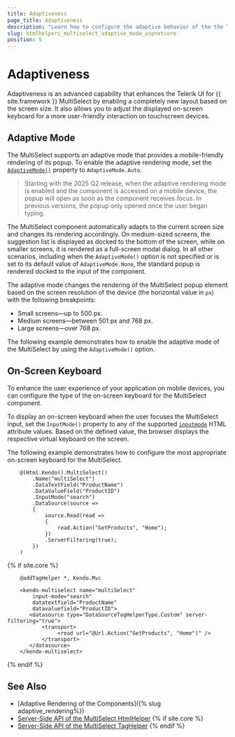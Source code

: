 ```yaml
---
title: Adaptiveness
page_title: Adaptiveness
description: "Learn how to configure the adaptive behavior of the the Telerik UI MultiSelect component for {{ site.framework }}."
slug: htmlhelpers_multiselect_adaptive_mode_aspnetcore
position: 5
---
```


# Adaptiveness

Adaptiveness is an advanced capability that enhances the Telerik UI for {{ site.framework }} MultiSelect by enabling a completely new layout based on the screen size. It also allows you to adjust the displayed on-screen keyboard for a more user-friendly interaction on touchscreen devices.

## Adaptive Mode

The MultiSelect supports an adaptive mode that provides a mobile-friendly rendering of its popup. To enable the adaptive rendering mode, set the [`AdaptiveMode()`](/api/kendo.mvc.ui.fluent/multiselectbuilder#adaptivemodekendomvcuiadaptivemode) property to `AdaptiveMode.Auto`.

> Starting with the 2025 Q2 release, when the adaptive rendering mode is enabled and the component is accessed on a mobile device, the popup will open as soon as the component receives focus. In previous versions, the popup only opened once the user began typing.

The MultiSelect component automatically adapts to the current screen size and changes its rendering accordingly. On medium-sized screens, the suggestion list is displayed as docked to the bottom of the screen, while on smaller screens, it is rendered as a full-screen modal dialog. In all other scenarios, including when the `AdaptiveMode()` option is not specified or is set to its default value of `AdaptiveMode.None`, the standard popup is rendered docked to the input of the component.

The adaptive mode changes the rendering of the MultiSelect popup element based on the screen resolution of the device (the horizontal value in `px`) with the following breakpoints:

* Small screens&mdash;up to 500 px.
* Medium screens&mdash;between 501 px and 768 px.
* Large screens&mdash;over 768 px.

The following example demonstrates how to enable the adaptive mode of the MultiSelect by using the `AdaptiveMode()` option.

<demo metaUrl="multiselect/adaptive_mode/" height="600"></demo>

## On-Screen Keyboard

To enhance the user experience of your application on mobile devices, you can configure the type of the on-screen keyboard for the MultiSelect component.

To display an on-screen keyboard when the user focuses the MultiSelect input, set the `InputMode()` property to any of the supported <a href="https://developer.mozilla.org/en-US/docs/Web/HTML/Global_attributes/inputmode#values" target="_blank">`inputmode`</a> HTML attribute values. Based on the defined value, the browser displays the respective virtual keyboard on the screen.

The following example demonstrates how to configure the most appropriate on-screen keyboard for the MultiSelect.

```HtmlHelper
    @(Html.Kendo().MultiSelect()
        .Name("multiSelect")
        .DataTextField("ProductName")
        .DataValueField("ProductID")
        .InputMode("search")
        .DataSource(source =>
        {
            source.Read(read =>
            {
                read.Action("GetProducts", "Home");
            })
            .ServerFiltering(true);
        })
    )
```
{% if site.core %}
```TagHelper
    @addTagHelper *, Kendo.Mvc

    <kendo-multiselect name="multiSelect"
        input-mode="search"
        datatextfield="ProductName"
        datavaluefield="ProductID">
       <datasource type="DataSourceTagHelperType.Custom" server-filtering="true">
           <transport>
                <read url="@Url.Action("GetProducts", "Home")" />
           </transport>
       </datasource>
    </kendo-multiselect>
```
{% endif %}

## See Also

* [Adaptive Rendering of the Components]({% slug adaptive_rendering%})
* [Server-Side API of the MultiSelect HtmlHelper](/api/multiselect)
{% if site.core %}
* [Server-Side API of the MultiSelect TagHelper](/api/taghelpers/multiselect)
{% endif %}
